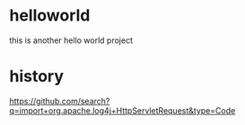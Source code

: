 # helloworld
this is another hello world project

# history
https://github.com/search?q=import+org.apache.log4j+HttpServletRequest&type=Code
